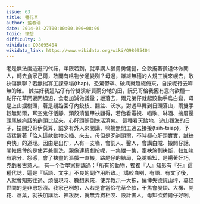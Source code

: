 ```yaml
---
issue: 63
title: 種花草
author: 藍春瑞
date: 2014-03-27T00:00:00.000+08:00
topic: 懷想
difficulty: 3
wikidata: Q98095404
wikidata_link: https://www.wikidata.org/wiki/Q98095404
---
```

老是無法度逃避的代誌，年限若到，就準講人猶勇勇健健，仝款攏著攢退休做閒人，轉去食家己爾，敢閣有啥物步通變咧？毋過，雄雄無穡的人規工幌來幌去，敢袂傷無聊？若無揣寡工課來塌(thap)，恐驚鬱卒、破病就隨綴倚來，自按呢行去嘛無的確。
誠拄好我這站仔有佇雙溪新買兩分地的田，阮兄哥佮我攏有意向欲種一點仔花草罔耍罔𨑨迌，食老加減做議量；紲落去，兩兄弟仔就起跤動手烏白變，毋是上山掘樹頭，著是覕踮園仔內鉸枝、翻盆、沃水，對透早舞到日頭落山，兩雙手較無閒爾，耳空鬼仔恬靜、頭殼清醒甲袂顧得，若佮看電視、唱歌、啉酒、揣厝邊頭尾練痟話的齣頭比起來，心肝頭顛倒快活濟矣。
這種看天踏地、遊山觀海的日子，抾開兄哥伊莫算，誠少有外人來開講、嘛揣無閒工通去接接(tsih-tsiap)，予我猛醒著「佮人這款動物交插、來去，毋但是歹剃頭爾，不時都心肝頭實實，誠袂爽快」的道理。因由是出佇，人有一支喙，會割人、鑿人，會講白賊、搬閒仔話，閣較僥倖的是使弄兼剾洗，親像連續劇按呢，一集紲一集，牽袂煞割袂斷，較加嘛有窮分、怨慼，會了袂盡的漚戲一直搬，路尾仔的結局，免臆嘛知，是暢著奸巧，克虧著古意人。
有一个哲學家捌講過：「所有的動物，獨獨『人』知影有『死』這種代誌，這是『話語、文字』不良的副作用所致。」講較白咧，有語、有文了後，人就會知影往過、煩惱現時、數想未來，使弄教示一大拖，僥倖失德規山坪，莫怪世間的是非恩怨濟。我家己咧想，人若是會當佮花草仝款，干焦會發穎、大欉、開花、落葉，就袂加講話、捙跋反，就無弄狗相咬、設計害人，毋知欲偌爾仔好咧。